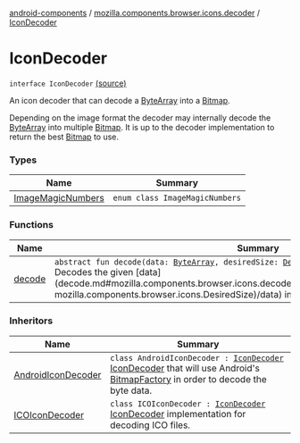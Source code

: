 [android-components](../../index.md) / [mozilla.components.browser.icons.decoder](../index.md) / [IconDecoder](./index.md)

# IconDecoder

`interface IconDecoder` [(source)](https://github.com/mozilla-mobile/android-components/blob/master/components/browser/icons/src/main/java/mozilla/components/browser/icons/decoder/IconDecoder.kt#L16)

An icon decoder that can decode a [ByteArray](https://kotlinlang.org/api/latest/jvm/stdlib/kotlin/-byte-array/index.html) into a [Bitmap](https://developer.android.com/reference/android/graphics/Bitmap.html).

Depending on the image format the decoder may internally decode the [ByteArray](https://kotlinlang.org/api/latest/jvm/stdlib/kotlin/-byte-array/index.html) into multiple [Bitmap](https://developer.android.com/reference/android/graphics/Bitmap.html). It is up to
the decoder implementation to return the best [Bitmap](https://developer.android.com/reference/android/graphics/Bitmap.html) to use.

### Types

| Name | Summary |
|---|---|
| [ImageMagicNumbers](-image-magic-numbers/index.md) | `enum class ImageMagicNumbers` |

### Functions

| Name | Summary |
|---|---|
| [decode](decode.md) | `abstract fun decode(data: `[`ByteArray`](https://kotlinlang.org/api/latest/jvm/stdlib/kotlin/-byte-array/index.html)`, desiredSize: `[`DesiredSize`](../../mozilla.components.browser.icons/-desired-size/index.md)`): `[`Bitmap`](https://developer.android.com/reference/android/graphics/Bitmap.html)`?`<br>Decodes the given [data](decode.md#mozilla.components.browser.icons.decoder.IconDecoder$decode(kotlin.ByteArray, mozilla.components.browser.icons.DesiredSize)/data) into a a [Bitmap](https://developer.android.com/reference/android/graphics/Bitmap.html) or null. |

### Inheritors

| Name | Summary |
|---|---|
| [AndroidIconDecoder](../-android-icon-decoder/index.md) | `class AndroidIconDecoder : `[`IconDecoder`](./index.md)<br>[IconDecoder](./index.md) that will use Android's [BitmapFactory](https://developer.android.com/reference/android/graphics/BitmapFactory.html) in order to decode the byte data. |
| [ICOIconDecoder](../-i-c-o-icon-decoder/index.md) | `class ICOIconDecoder : `[`IconDecoder`](./index.md)<br>[IconDecoder](./index.md) implementation for decoding ICO files. |
